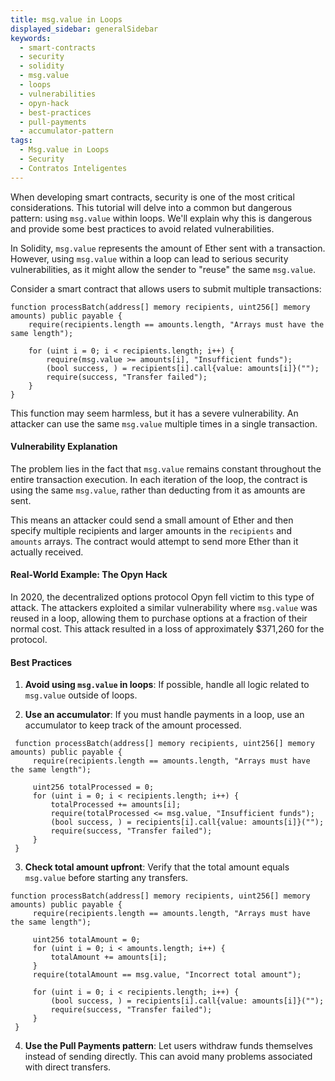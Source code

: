 ```yaml
---
title: msg.value in Loops
displayed_sidebar: generalSidebar
keywords:
  - smart-contracts
  - security
  - solidity
  - msg.value
  - loops
  - vulnerabilities
  - opyn-hack
  - best-practices
  - pull-payments
  - accumulator-pattern
tags:
  - Msg.value in Loops
  - Security
  - Contratos Inteligentes
---
```


When developing smart contracts, security is one of the most critical considerations. This tutorial will delve into a common but dangerous pattern: using `msg.value` within loops. We'll explain why this is dangerous and provide some best practices to avoid related vulnerabilities.

In Solidity, `msg.value` represents the amount of Ether sent with a transaction. However, using `msg.value` within a loop can lead to serious security vulnerabilities, as it might allow the sender to "reuse" the same `msg.value`.

Consider a smart contract that allows users to submit multiple transactions:

```solidity
function processBatch(address[] memory recipients, uint256[] memory amounts) public payable {
    require(recipients.length == amounts.length, "Arrays must have the same length");

    for (uint i = 0; i < recipients.length; i++) {
        require(msg.value >= amounts[i], "Insufficient funds");
        (bool success, ) = recipients[i].call{value: amounts[i]}("");
        require(success, "Transfer failed");
    }
}
```

This function may seem harmless, but it has a severe vulnerability. An attacker can use the same `msg.value` multiple times in a single transaction.

#### Vulnerability Explanation

The problem lies in the fact that `msg.value` remains constant throughout the entire transaction execution. In each iteration of the loop, the contract is using the same `msg.value`, rather than deducting from it as amounts are sent.

This means an attacker could send a small amount of Ether and then specify multiple recipients and larger amounts in the `recipients` and `amounts` arrays. The contract would attempt to send more Ether than it actually received.

#### Real-World Example: The Opyn Hack

In 2020, the decentralized options protocol Opyn fell victim to this type of attack. The attackers exploited a similar vulnerability where `msg.value` was reused in a loop, allowing them to purchase options at a fraction of their normal cost. This attack resulted in a loss of approximately $371,260 for the protocol.

#### Best Practices

1. **Avoid using `msg.value` in loops**: If possible, handle all logic related to `msg.value` outside of loops.

2. **Use an accumulator**: If you must handle payments in a loop, use an accumulator to keep track of the amount processed.

  ```solidity
   function processBatch(address[] memory recipients, uint256[] memory amounts) public payable {
       require(recipients.length == amounts.length, "Arrays must have the same length");
       
       uint256 totalProcessed = 0;
       for (uint i = 0; i < recipients.length; i++) {
           totalProcessed += amounts[i];
           require(totalProcessed <= msg.value, "Insufficient funds");
           (bool success, ) = recipients[i].call{value: amounts[i]}("");
           require(success, "Transfer failed");
       }
   }
  ```

3. **Check total amount upfront**: Verify that the total amount equals `msg.value` before starting any transfers.

  ```solidity
  function processBatch(address[] memory recipients, uint256[] memory amounts) public payable {
       require(recipients.length == amounts.length, "Arrays must have the same length");
       
       uint256 totalAmount = 0;
       for (uint i = 0; i < amounts.length; i++) {
           totalAmount += amounts[i];
       }
       require(totalAmount == msg.value, "Incorrect total amount");
       
       for (uint i = 0; i < recipients.length; i++) {
           (bool success, ) = recipients[i].call{value: amounts[i]}("");
           require(success, "Transfer failed");
       }
   }
  ```

4. **Use the Pull Payments pattern**: Let users withdraw funds themselves instead of sending directly. This can avoid many problems associated with direct transfers.


